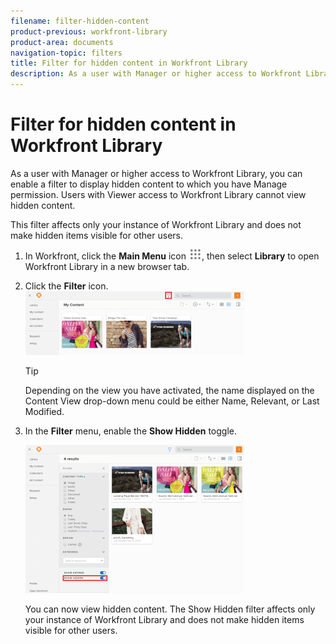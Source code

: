 ```yaml
---
filename: filter-hidden-content
product-previous: workfront-library
product-area: documents
navigation-topic: filters
title: Filter for hidden content in Workfront Library
description: As a user with Manager or higher access to Workfront Library, you can enable a filter to display hidden content to which you have Manage permission. Users with Viewer access to Workfront Library cannot view hidden content.
---
```


# Filter for hidden content in Workfront Library

As a user with Manager or higher access to Workfront Library, you can enable a filter to display hidden content to which you have Manage permission. Users with Viewer access to Workfront Library cannot view hidden content.

This filter affects only your instance of Workfront Library and does not make hidden items visible for other users.

1. In Workfront, click the **Main Menu** icon ![](assets/main-menu-icon.png), then select **Library** to open Workfront Library in a new browser tab.
1. Click the **Filter** icon.  
   ![](assets/filter-icon-location-350x102.png)

   >[!TIP]
   >
   >Depending on the view you have activated, the name displayed on the Content View drop-down menu could be either Name, Relevant, or Last Modified.

1. In the **Filter** menu, enable the **Show Hidden** toggle.

   ![](assets/show-hidden-filter-350x237.png)

   You can now view hidden content. The Show Hidden filter affects only your instance of Workfront Library and does not make hidden items visible for other users.

